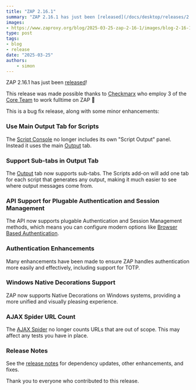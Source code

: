 ```yaml
---
title: "ZAP 2.16.1"
summary: "ZAP 2.16.1 has just been [released](/docs/desktop/releases/2.16.1/). This is a bug fix release, along with some minor enhancements"
images:
- https://www.zaproxy.org/blog/2025-03-25-zap-2-16-1/images/blog-2-16-1.png
type: post
tags:
- blog
- release
date: "2025-03-25"
authors:
    - simon
---
```

ZAP 2.16.1 has just been [released](/docs/desktop/releases/2.16.1/)!

This release was made possible thanks to [Checkmarx](https://checkmarx.com/) 
who employ 3 of the [Core Team](/docs/team/) to work fulltime on ZAP 🎉

This is a bug fix release, along with some minor enhancements:

### Use Main Output Tab for Scripts

The [Script Console](/docs/desktop/addons/script-console/) no longer includes its own "Script Output" panel.
Instead it uses the main [Output](/docs/desktop/ui/tabs/output/) tab.

### Support Sub-tabs in Output Tab

The [Output](/docs/desktop/ui/tabs/output/) tab now supports sub-tabs.
The Scripts add-on will add one tab for each script that generates any output, making it much easier to see where output messages come from.

### API Support for Plugable Authentication and Session Management

The API now supports plugable Authentication and Session Management methods, which means you can configure modern
options like [Browser Based Authentication](/docs/desktop/addons/authentication-helper/browser-auth/).

### Authentication Enhancements

Many enhancements have been made to ensure ZAP handles authentication more easily and effectively,
including support for TOTP.

### Windows Native Decorations Support

ZAP now supports Native Decorations on Windows systems, providing a more unified and visually pleasing experience.

### AJAX Spider URL Count

The [AJAX Spider](/docs/desktop/addons/ajax-spider/) no longer counts URLs that are out of scope. This may affect any tests you have in place.

### Release Notes

See the [release notes](/docs/desktop/releases/2.16.1/) for dependency updates, other enhancements, and fixes.  
  
Thank you to everyone who contributed to this release.
